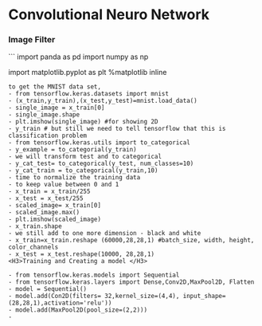 # Convolutional Neuro Network

<H3>Image Filter </H3>
``` 
import panda as pd
import numpy as np

import matplotlib.pyplot as plt
%matplotlib inline
```
to get the MNIST data set,
- from tensorflow.keras.datasets import mnist
- (x_train,y_train),(x_test,y_test)=mnist.load_data()
- single_image = x_train[0]
- single_image.shape
- plt.imshow(single_image) #for showing 2D 
- y_train # but still we need to tell tensorflow that this is classification problem
- from tensorflow.keras.utils import to_categorical
- y_example = to_categorial(y_train)
- we will transform test and to categorical
- y_cat_test= to_categorical(y_test, num_classes=10)
- y_cat_train = to_categorical(y_train,10)
- time to normalize the training data
- to keep value between 0 and 1
- x_train = x_train/255
- x_test = x_test/255
- scaled_image= x_train[0]
- scaled_image.max()
- plt.imshow(scaled_image)
- x_train.shape
- we still add to one more dimension - black and white
- x_train=x_train.reshape (60000,28,28,1) #batch_size, width, height, color_channels
- x_test = x_test.reshape(10000, 28,28,1)
<H3>Training and Creating a model </H3>

- from tensorflow.keras.models import Sequential
- from tensorflow.keras.layers import Dense,Conv2D,MaxPool2D, Flatten
- model = Sequential()
- model.add(Con2D(filters= 32,kernel_size=(4,4), input_shape=(28,28,1),activation='relu'))
- model.add(MaxPool2D(pool_size=(2,2)))
-  
